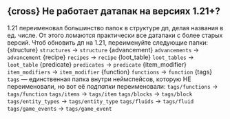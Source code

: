## {cross} Не работает датапак на версиях 1.21+?
1.21 переименовал большинство папок в структуре дп, делая названия в ед. числе. От этого ломаются практически все датапаки с более старых версий. Чтоб обновить дп на 1.21, переименуйте следующие папки:
{structure} `structures` → `structure`
{advancement} `advancements` → `advancement`
{recipe} `recipes` → `recipe`
{loot_table} `loot_tables` → `loot_table`
{predicate} `predicates` → `predicate`
{item_modifier} `item_modifiers` → `item_modifier`
{function} `functions` → `function`
{tags} `tags` — единственная папка внутри неймспейсов, которую НЕ переименовали, но вот её *подпапки* переименовали:
`tags/functions` → `tags/function`
`tags/items` → `tags/item`
`tags/blocks` → `tags/block`
`tags/entity_types` → `tags/entity_type`
`tags/fluids` → `tags/fluid`
`tags/game_events` → `tags/game_event`